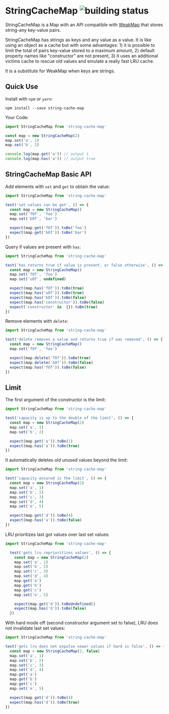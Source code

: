 StringCacheMap ![building status](https://www.travis-ci.org/drpicox/string-cache-map.svg?branch=master)
=============

StringCacheMap is a Map with an API compatible with
[WeakMap](https://developer.mozilla.org/en-US/docs/Web/JavaScript/Reference/Global_Objects/WeakMap)
that stores string-any key-value pairs.

StringCacheMap has strings as keys and any value as a value. It is like using an object as a cache but with some advantages: 1) it is possible to limit the total of pairs key-value stored to a maximum amount, 2) default property names like "constructor" are not present, 3) it uses an additional victims cache to rescue old values and emulate a really fast LRU cache.

It is a substitute for WeakMap when keys are strings.

Quick Use
----------

Install with `npm` or `yarn`:

```
npm install --save string-cache-map
```

Your Code:

```javascript
import StringCacheMap from 'string-cache-map'

const map = new StringCacheMap(2)
map.set('a', 1)
map.set('b', 2)

console.log(map.get('a')) // output 1
console.log(map.has('a')) // output true
```

StringCacheMap Basic API
----------------------------

Add elements with `set` and `get` to obtain the value:

```javascript
import StringCacheMap from 'string-cache-map'

test('set values can be get', () => {
  const map = new StringCacheMap()
  map.set('fOf', 'foo')
  map.set('bOf', 'bar')

  expect(map.get('fOf')).toBe('foo')
  expect(map.get('bOf')).toBe('bar')
})
```

Query if values are present with `has`:

```javascript
import StringCacheMap from 'string-cache-map'

test('has returns true if value is present, or false otherwise', () => {
  const map = new StringCacheMap()
  map.set('fOf', 'foo')
  map.set('uOf', undefined)

  expect(map.has('fOf')).toBe(true)
  expect(map.has('uOf')).toBe(true)
  expect(map.has('bOf')).toBe(false)
  expect(map.has('constructor')).toBe(false)
  expect('constructor' in  {}).toBe(true)
})
```

Remove elements with `delete`:

```javascript
import StringCacheMap from 'string-cache-map'

test('delete removes a value and returns true if was removed', () => {
  const map = new StringCacheMap()
  map.set('fOf', 'foo')

  expect(map.delete('fOf')).toBe(true)
  expect(map.delete('bOf')).toBe(false)
  expect(map.has('fOf')).toBe(false)
})
```


Limit
------

The first argument of the constructor is the limit:

```javascript
import StringCacheMap from 'string-cache-map'

test('capacity is up to the double of the limit', () => {
  const map = new StringCacheMap(2)
  map.set('a', 1)
  map.set('b', 2)

  expect(map.get('a')).toBe(1)
  expect(map.has('a')).toBe(true)
})
```

It automatically deletes old unused values beyond the limit:

```javascript
import StringCacheMap from 'string-cache-map'

test('capacity ensured is the limit', () => {
  const map = new StringCacheMap(2)
  map.set('a', 1)
  map.set('b', 2)
  map.set('c', 3)
  map.set('d', 4)
  map.set('e', 5)

  expect(map.get('d')).toBe(4)
  expect(map.has('a')).toBe(false)
})
```

LRU prioritizes last got values over last set values:

```javascript
import StringCacheMap from 'string-cache-map'

  test('gets lru reprioritizes values', () => {
    const map = new StringCacheMap(2)
    map.set('a', 1)
    map.set('b', 2)
    map.set('c', 3)
    map.set('d', 4)
    map.get('a')
    map.get('b')
    map.get('c')
    map.set('e', 5)

    expect(map.get('d')).toBeUndefined()
    expect(map.has('d')).toBe(false)
  })
```

With hard mode off (second constructor argument set to false), LRU does not invalidate last set values:

```javascript
import StringCacheMap from 'string-cache-map'

test('gets lru does not expulse newer values if hard is false', () => {
  const map = new StringCacheMap(2, false)
  map.set('a', 1)
  map.set('b', 2)
  map.set('c', 3)
  map.set('d', 4)
  map.get('a')
  map.get('b')
  map.get('c')
  map.set('e', 5)

  expect(map.get('d')).toBe(4)
  expect(map.has('d')).toBe(true)
})
```
